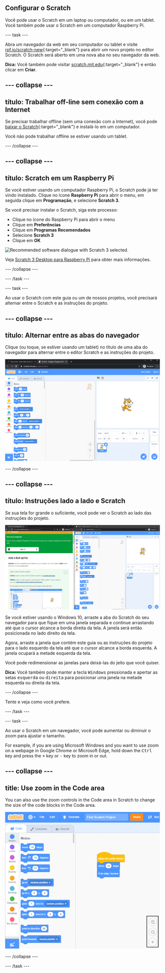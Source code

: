 ## Configurar o Scratch
Você pode usar o Scratch em um laptop ou computador, ou em um tablet. Você também pode usar o Scratch em um computador Raspberry Pi.

--- task ---

Abra um navegador da web em seu computador ou tablet e visite [rpf.io/scratch-new](https://rpf.io/scratch-new){:target="_blank"} para abrir um novo projeto no editor Scratch. O Scratch será aberto em uma nova aba no seu navegador da web.

**Dica:** Você também pode visitar [scratch.mit.edu](https://scratch.mit.edu/){:target="_blank"} e então clicar em **Criar**.

--- collapse ---
---
título: Trabalhar off-line sem conexão com a Internet
---

Se precisar trabalhar offline (sem uma conexão com a Internet), você pode [baixar o Scratch](https://scratch.mit.edu/download){:target="_blank"} e instalá-lo em um computador.

Você não pode trabalhar offline se estiver usando um tablet.

--- /collapse ---

--- collapse ---
---
título: Scratch em um Raspberry Pi
---

Se você estiver usando um computador Raspberry Pi, o Scratch pode já ter vindo instalado. Clique no ícone **Raspberry Pi** para abrir o menu, em seguida clique em **Programação**, e selecione **Scratch 3**.

Se você precisar instalar o Scratch, siga este processo:
+ Clique no ícone do Raspberry Pi para abrir o menu
+ Clique em **Preferências**
+ Clique em **Programas Recomendados**
+ Selecione **Scratch 3**
+ Clique em **OK**

![Recommended software dialogue with Scratch 3 selected.](images/recommended-software-scratch-3.png)

Veja [Scratch 3 Desktop para Raspberry Pi](https://www.raspberrypi.org/blog/scratch-3-desktop-for-raspbian-on-raspberry-pi/) para obter mais informações.

--- /collapse ---

--- /task ---

--- task ---

Ao usar o Scratch com este guia ou um de nossos projetos, você precisará alternar entre o Scratch e as instruções do projeto.

--- collapse ---
---
título: Alternar entre as abas do navegador
---

Clique (ou toque, se estiver usando um tablet) no título de uma aba do navegador para alternar entre o editor Scratch e as instruções do projeto.

![A browser with two tabs.](images/two-tabs.png)

--- /collapse ---

--- collapse ---
---
título: Instruções lado a lado e Scratch
---

Se sua tela for grande o suficiente, você pode ver o Scratch ao lado das instruções do projeto.

![Side-by-side instructions and Scratch.](images/side-by-side.png)

Se você estiver usando o Windows 10, arraste a aba do Scratch do seu navegador para que fique em uma janela separada e continue arrastando até que o cursor alcance a borda direita da tela. A janela será então posicionada no lado direito da tela.

Agora, arraste a janela que contém este guia ou as instruções do projeto para o lado esquerdo da tela até que o cursor alcance a borda esquerda. A janela ocupará a metade esquerda da tela.

Você pode redimensionar as janelas para deixá-las do jeito que você quiser.

**Dica:** Você também pode manter a tecla <kbd>Windows</kbd> pressionada e apertar as setas <kbd>esquerda</kbd> ou <kbd>direita</kbd> para posicionar uma janela na metade esquerda ou direita da tela.

--- /collapse ---

Tente e veja como você prefere.

--- /task ---

--- task ---

Ao usar o Scratch em um navegador, você pode aumentar ou diminuir o zoom para ajustar o tamanho.

For example, if you are using Microsoft Windows and you want to use zoom on a webpage in Google Chrome or Microsoft Edge, hold down the <kbd>Ctrl</kbd> key and press the <kbd>+</kbd> key or <kbd>-</kbd> key to zoom in or out.

--- collapse ---
---
title: Use zoom in the Code area
---

You can also use the zoom controls in the Code area in Scratch to change the size of the code blocks in the Code area.

![The zoom controls in the Code area.](images/zoom-code-area.png)

--- /collapse ---

--- /task ---

